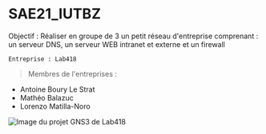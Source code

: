 # SAE21_IUTBZ
Objectif : 
Réaliser en groupe de 3 un petit réseau d'entreprise comprenant : un serveur DNS, un serveur WEB intranet et externe et un firewall

```Entreprise : Lab418```

> Membres de l'entreprises : 
* Antoine Boury Le Strat
* Mathéo Balazuc
* Lorenzo Matilla-Noro

![Image du projet GNS3 de Lab418](https://github.com/s4uc3-1s-n0t-sus/SAE21_IUTBZ/blob/main/Capture-du-projet-GNS3-Lab418.png "Screenshot du projet GNS3 de Lab418")
